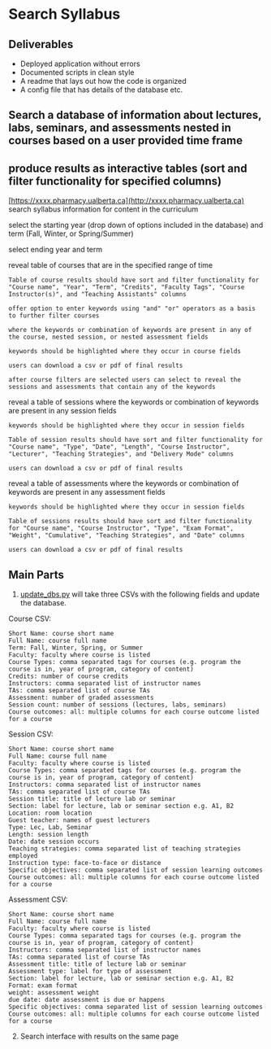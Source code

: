 # Search Syllabus

## Deliverables

* Deployed application without errors
* Documented scripts in clean style
* A readme that lays out how the code is organized
* A config file that has details of the database etc.

## Search a database of information about lectures, labs, seminars, and assessments nested in courses based on a user provided time frame
## produce results as interactive tables (sort and filter functionality for specified columns) 

[https://xxxx.pharmacy.ualberta.ca](http://xxxx.pharmacy.ualberta.ca) search syllabus information for content in the curriculum

select the starting year (drop down of options included in the database) and term (Fall, Winter, or Spring/Summer)

select ending year and term

reveal table of courses that are in the specified range of time

	Table of course results should have sort and filter functionality for "Course name", "Year", "Term", "Credits", "Faculty Tags", "Course Instructor(s)", and "Teaching Assistants" columns
	
	offer option to enter keywords using "and" "or" operators as a basis to further filter courses
	
	where the keywords or combination of keywords are present in any of the course, nested session, or nested assessment fields

	keywords should be highlighted where they occur in course fields
	
	users can download a csv or pdf of final results
	
	after course filters are selected users can select to reveal the sessions and assessments that contain any of the keywords

reveal a table of sessions where the keywords or combination of keywords are present in any session fields

	keywords should be highlighted where they occur in session fields
	
	Table of session results should have sort and filter functionality for "Course name", "Type", "Date", "Length", "Course Instructor", "Lecturer", "Teaching Strategies", and "Delivery Mode" columns

	users can download a csv or pdf of final results

reveal a table of assessments where the keywords or combination of keywords are present in any assessment fields

	keywords should be highlighted where they occur in session fields
	
	Table of sessions results should have sort and filter functionality for "Course name", "Course Instructor", "Type", "Exam Format", "Weight", "Cumulative", "Teaching Strategies", and "Date" columns

	users can download a csv or pdf of final results	
	
## Main Parts

1. [update_dbs.py](scrips/update_dbs.py) will take three CSVs with the following fields and update the database.

Course CSV:

	Short Name: course short name
	Full Name: course full name
	Term: Fall, Winter, Spring, or Summer
	Faculty: faculty where course is listed
	Course Types: comma separated tags for courses (e.g. program the course is in, year of program, category of content)
	Credits: number of course credits
	Instructors: comma separated list of instructor names
	TAs: comma separated list of course TAs
	Assessment: number of graded assessments
	Session count: number of sessions (lectures, labs, seminars)
	Course outcomes: all: multiple columns for each course outcome listed for a course

Session CSV:

	Short Name: course short name
	Full Name: course full name
	Faculty: faculty where course is listed
	Course Types: comma separated tags for courses (e.g. program the course is in, year of program, category of content)
	Instructors: comma separated list of instructor names
	TAs: comma separated list of course TAs
	Session title: title of lecture lab or seminar
	Section: label for lecture, lab or seminar section e.g. A1, B2
	Location: room location
	Guest teacher: names of guest lecturers
	Type: Lec, Lab, Seminar
	Length: session length
	Date: date session occurs
	Teaching strategies: comma separated list of teaching strategies employed
	Instruction type: face-to-face or distance
	Specific objectives: comma separated list of session learning outcomes
	Course outcomes: all: multiple columns for each course outcome listed for a course
	
Assessment CSV:

	Short Name: course short name
	Full Name: course full name
	Faculty: faculty where course is listed
	Course Types: comma separated tags for courses (e.g. program the course is in, year of program, category of content)
	Instructors: comma separated list of instructor names
	TAs: comma separated list of course TAs
	Assessment title: title of lecture lab or seminar
	Assessment type: label for type of assessment
	Section: label for lecture, lab or seminar section e.g. A1, B2
	Format: exam format
	weight: assessment weight
	due date: date assessment is due or happens
	Specific objectives: comma separated list of session learning outcomes
	Course outcomes: all: multiple columns for each course outcome listed for a course

2. Search interface with results on the same page

